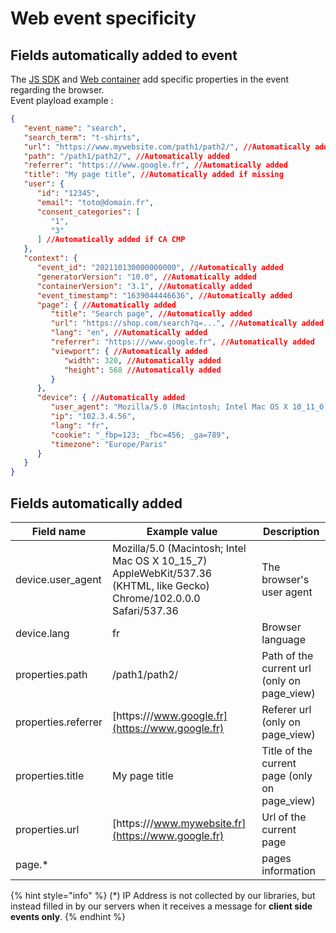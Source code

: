 # Web event specificity

## Fields automatically added to event&#x20;

The [JS SDK](../../../features/sources/sources-catalog/js-sdk.md) and [Web container](../../../features/sources/sources-catalog/containers.md) add specific properties in the event regarding the browser.\
Event playload example :

```json
{
   "event_name": "search",
   "search_term": "t-shirts",
   "url": "https://www.mywebsite.com/path1/path2/", //Automatically added if missing
   "path": "/path1/path2/", //Automatically added
   "referrer": "https:///www.google.fr", //Automatically added
   "title": "My page title", //Automatically added if missing
   "user": {
      "id": "12345",
      "email": "toto@domain.fr",
      "consent_categories": [
         "1",
         "3"
      ] //Automatically added if CA CMP
   },
   "context": {
      "event_id": "202110130000000000", //Automatically added
      "generatorVersion": "10.0", //Automatically added
      "containerVersion": "3.1", //Automatically added
      "event_timestamp": "1639044446636", //Automatically added
      "page": { //Automatically added
         "title": "Search page", //Automatically added
         "url": "https://shop.com/search?q=...", //Automatically added
         "lang": "en", //Automatically added
         "referrer": "https:///www.google.fr", //Automatically added
         "viewport": { //Automatically added
            "width": 320, //Automatically added
            "height": 568 //Automatically added
         }
      },
      "device": { //Automatically added
         "user_agent": "Mozilla/5.0 (Macintosh; Intel Mac OS X 10_11_0) AppleWebKit/537.36 (KHTML, like Gecko) Chrome/46.0.2490.86 Safari/537.36",
         "ip": "102.3.4.56",
         "lang": "fr",
         "cookie": "_fbp=123; _fbc=456; _ga=789",
         "timezone": "Europe/Paris"
      }
   }
}
```

## Fields automatically added

| Field name          | Example value                                                                                                           | Description                                    |
| ------------------- | ----------------------------------------------------------------------------------------------------------------------- | ---------------------------------------------- |
| device.user\_agent  | Mozilla/5.0 (Macintosh; Intel Mac OS X 10\_15\_7) AppleWebKit/537.36 (KHTML, like Gecko) Chrome/102.0.0.0 Safari/537.36 | The browser's user agent                       |
| device.lang         | fr                                                                                                                      | Browser language                               |
| properties.path     | /path1/path2/                                                                                                           | Path of the current url (only on page\_view)   |
| properties.referrer | [https:///www.google.fr](https://www.google.fr)                                                                         | Referer url (only on page\_view)               |
| properties.title    | My page title                                                                                                           | Title of the current page (only on page\_view) |
| properties.url      | [https:///www.mywebsite.fr](https://www.google.fr)                                                                      | Url of the current page                        |
| page.\*             |                                                                                                                         | pages information                              |

{% hint style="info" %}
(\*) IP Address is not collected by our libraries, but instead filled in by our servers when it receives a message for **client side events only**.
{% endhint %}
